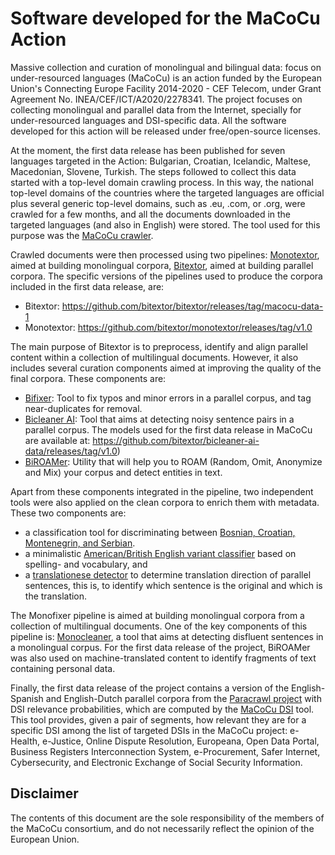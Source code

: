 # Software developed for the MaCoCu Action

Massive collection and curation of monolingual and bilingual data: focus on under-resourced languages (MaCoCu) is an action funded by the European Union's Connecting Europe Facility 2014-2020 - CEF Telecom, under Grant Agreement No. INEA/CEF/ICT/A2020/2278341. The project focuses on collecting monolingual and parallel data from the Internet, specially for under-resourced languages and DSI-specific data. All the software developed for this action will be released under free/open-source licenses.

At the moment, the first data release has been published for seven languages targeted in the Action: Bulgarian, Croatian, Icelandic, Maltese, Macedonian, Slovene, Turkish. The steps followed to collect this data started with a top-level domain crawling process. In this way, the national top-level domains of the countries where the targeted languages are official plus several generic top-level domains, such as .eu, .com, or .org, were crawled for a few months, and all the documents downloaded in the targeted languages (and also in English) were stored. The tool used for this purpose was the [MaCoCu crawler](https://github.com/macocu/MaCoCu-crawler).

Crawled documents were then processed using two pipelines: [Monotextor](https://github.com/bitextor/monotextor/), aimed at building monolingual corpora, [Bitextor](https://github.com/bitextor/bitextor), aimed at building parallel corpora. The specific versions of the pipelines used to produce the corpora included in the first data release, are:
- Bitextor: https://github.com/bitextor/bitextor/releases/tag/macocu-data-1
- Monotextor: https://github.com/bitextor/monotextor/releases/tag/v1.0

The main purpose of Bitextor is to preprocess, identify and align parallel content within a collection of multilingual documents. However, it also includes several curation components aimed at improving the quality of the final corpora. These components are:
- [Bifixer](https://github.com/bitextor/bifixer): Tool to fix typos and minor errors in a parallel corpus, and tag near-duplicates for removal.
- [Bicleaner AI](https://github.com/bitextor/bicleaner-ai): Tool that aims at detecting noisy sentence pairs in a parallel corpus. The models used for the first data release in MaCoCu are available at: https://github.com/bitextor/bicleaner-ai-data/releases/tag/v1.0)
- [BiROAMer](https://github.com/bitextor/biroamer): Utility that will help you to ROAM (Random, Omit, Anonymize and Mix) your corpus and detect entities in text.

Apart from these components integrated in the pipeline, two independent tools were also applied on the clean corpora to enrich them with metadata. These two components are:
- a classification tool for discriminating between [Bosnian, Croatian, Montenegrin, and Serbian](https://github.com/macocu/BCMS-variant-classifier).
- a minimalistic [American/British English variant classifier](https://github.com/macocu/American-British-variety-classifier) based on spelling- and vocabulary, and
- a [translationese detector](https://github.com/RikVN/TranslationDirection) to determine translation direction of parallel sentences, this is, to identify which sentence is the original and which is the translation.

The Monofixer pipeline is aimed at building monolingual corpora from a collection of multilingual documents. One of the key components of this pipeline is: [Monocleaner](https://github.com/bitextor/monocleaner), a tool that aims at detecting disfluent sentences in a monolingual corpus. For the first data release of the project, BiROAMer was also used on machine-translated content to identify fragments of text containing personal data.

Finally, the first data release of the project contains a version of the English-Spanish and English-Dutch parallel corpora from the [Paracrawl project](https://paracrawl.eu) with DSI relevance probabilities, which are computed by the [MaCoCu DSI](https://github.com/macocu/DSI) tool. This tool provides, given a pair of segments, how relevant they are for a specific DSI among the list of targeted DSIs in the MaCoCu project: e-Health, e-Justice, Online Dispute Resolution, Europeana, Open Data Portal, Business Registers Interconnection System, e-Procurement, Safer Internet, Cybersecurity, and Electronic Exchange of Social Security Information.

## Disclaimer
The contents of this document are the sole responsibility of the members of the MaCoCu consortium, and do not necessarily reflect the opinion of the European Union. 
